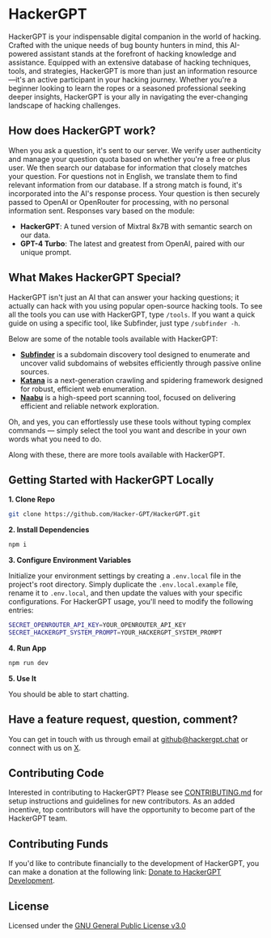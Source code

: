 # HackerGPT

HackerGPT is your indispensable digital companion in the world of hacking. Crafted with the unique needs of bug bounty hunters in mind, this AI-powered assistant stands at the forefront of hacking knowledge and assistance. Equipped with an extensive database of hacking techniques, tools, and strategies, HackerGPT is more than just an information resource—it's an active participant in your hacking journey. Whether you're a beginner looking to learn the ropes or a seasoned professional seeking deeper insights, HackerGPT is your ally in navigating the ever-changing landscape of hacking challenges.

## How does HackerGPT work?

When you ask a question, it's sent to our server. We verify user authenticity and manage your question quota based on whether you're a free or plus user. We then search our database for information that closely matches your question. For questions not in English, we translate them to find relevant information from our database. If a strong match is found, it's incorporated into the AI's response process. Your question is then securely passed to OpenAI or OpenRouter for processing, with no personal information sent. Responses vary based on the module:

- **HackerGPT**: A tuned version of Mixtral 8x7B with semantic search on our data.
- **GPT-4 Turbo**: The latest and greatest from OpenAI, paired with our unique prompt.

## What Makes HackerGPT Special?

HackerGPT isn't just an AI that can answer your hacking questions; it actually can hack with you using popular open-source hacking tools. To see all the tools you can use with HackerGPT, type `/tools`. If you want a quick guide on using a specific tool, like Subfinder, just type `/subfinder -h`.

Below are some of the notable tools available with HackerGPT:

- **[Subfinder](https://github.com/projectdiscovery/subfinder)** is a subdomain discovery tool designed to enumerate and uncover valid subdomains of websites efficiently through passive online sources.
- **[Katana](https://github.com/projectdiscovery/katana)** is a next-generation crawling and spidering framework designed for robust, efficient web enumeration.
- **[Naabu](https://github.com/projectdiscovery/naabu)** is a high-speed port scanning tool, focused on delivering efficient and reliable network exploration.

Oh, and yes, you can effortlessly use these tools without typing complex commands — simply select the tool you want and describe in your own words what you need to do.

Along with these, there are more tools available with HackerGPT.

## Getting Started with HackerGPT Locally

**1. Clone Repo**

```bash
git clone https://github.com/Hacker-GPT/HackerGPT.git
```

**2. Install Dependencies**

```bash
npm i
```

**3. Configure Environment Variables**

Initialize your environment settings by creating a `.env.local` file in the project's root directory. Simply duplicate the `.env.local.example` file, rename it to `.env.local`, and then update the values with your specific configurations. For HackerGPT usage, you'll need to modify the following entries:

```bash
SECRET_OPENROUTER_API_KEY=YOUR_OPENROUTER_API_KEY
SECRET_HACKERGPT_SYSTEM_PROMPT=YOUR_HACKERGPT_SYSTEM_PROMPT
```

**4. Run App**

```bash
npm run dev
```

**5. Use It**

You should be able to start chatting.

## Have a feature request, question, comment?

You can get in touch with us through email at [github@hackergpt.chat](mailto:github@hackergpt.chat) or connect with us on [X](https://twitter.com/thehackergpt).

## Contributing Code

Interested in contributing to HackerGPT? Please see [CONTRIBUTING.md](https://github.com/Hacker-GPT/HackerGPT/blob/main/CONTRIBUTING.md) for setup instructions and guidelines for new contributors. As an added incentive, top contributors will have the opportunity to become part of the HackerGPT team.

## Contributing Funds

If you'd like to contribute financially to the development of HackerGPT, you can make a donation at the following link: [Donate to HackerGPT Development](https://donate.stripe.com/9AQeWn6UScl6dlm5ks).

## License

Licensed under the [GNU General Public License v3.0](https://github.com/Hacker-GPT/HackerGPT/blob/main/LICENSE)
